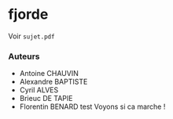 fjorde
======

Voir `sujet.pdf`

### Auteurs

* Antoine CHAUVIN
* Alexandre BAPTISTE
* Cyril ALVES
* Brieuc DE TAPIE
* Florentin BENARD
test
Voyons si ca marche !
